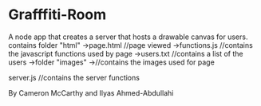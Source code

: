 # Grafffiti-Room
A node app that creates a server that hosts a drawable canvas for users.
contains
folder "html"
->page.html //page viewed
->functions.js //contains the javascript functions used by page
->users.txt //contains a list of the users
->folder "images"
    ->//contains the images used for page

server.js //contains the server functions

By Cameron McCarthy and Ilyas Ahmed-Abdullahi
